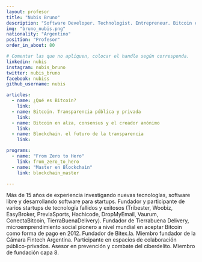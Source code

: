 ```yaml
---
layout: profesor
title: "Nubis Bruno"
description: "Software Developer. Technologist. Entrepreneur. Bitcoin early adopter and advocate."
img: "bruno_nubis.png"
nationality: "Argentino"
position: "Profesor"
order_in_about: 80

# Comentar las que no apliquen, colocar el handle según corresponda.
linkedin: nubis
instagram: nubis_bruno
twitter: nubis_bruno
facebook: nubiss
github_username: nubis

articles:
  - name: ¿Qué es Bitcoin?
    link:
  - name: Bitcoin. Transparencia pública y privada
    link:
  - name: Bitcoin en alza, consensus y el creador anónimo
    link:
  - name: Blockchain. el futuro de la transparencia
    link:

programs:
  - name: "From Zero to Hero"
    link: from_zero_to_hero
  - name: "Master en Blockchain"
    link: blockchain_master

---
```



Más de 15 años de experiencia investigando nuevas tecnologías, software libre y
desarrollando software para startups. Fundador y participante de varios
startups de tecnología fallidos y exitosos (Tribester, Woobiz, EasyBroker,
PreviaSports, Hachicode, DropMyEmail, Vaurum, ConectaBitcoin,
TierraBuenaDelivery). Fundador de Tierrabuena Delivery, microemprendimiento
social pionero a nivel mundial en aceptar Bitcoin como forma de pago en 2012.
Fundador de Bitex.la. Miembro fundador de la Cámara Fintech Argentina.
Participante en espacios de colaboración público-privados. Asesor en prevención
y combate del ciberdelito. Miembro de fundación capa 8.
